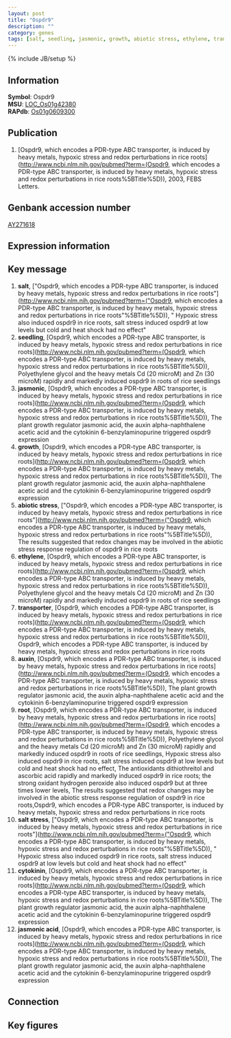 ```yaml
---
layout: post
title: "Ospdr9"
description: ""
category: genes
tags: [salt, seedling, jasmonic, growth, abiotic stress, ethylene, transporter, auxin, root, salt stress, cytokinin, jasmonic acid]
---
```

{% include JB/setup %}

## Information
__Symbol__: Ospdr9  
__MSU__: [LOC_Os01g42380](http://rice.plantbiology.msu.edu/cgi-bin/ORF_infopage.cgi?orf=LOC_Os01g42380)  
__RAPdb__: [Os01g0609300](http://rapdb.dna.affrc.go.jp/viewer/gbrowse_details/irgsp1?name=Os01g0609300)  

## Publication
1. [Ospdr9, which encodes a PDR-type ABC transporter, is induced by heavy metals, hypoxic stress and redox perturbations in rice roots](http://www.ncbi.nlm.nih.gov/pubmed?term=(Ospdr9, which encodes a PDR-type ABC transporter, is induced by heavy metals, hypoxic stress and redox perturbations in rice roots%5BTitle%5D)), 2003, FEBS Letters.

## Genbank accession number
[AY271618](http://www.ncbi.nlm.nih.gov/nuccore/AY271618)

## Expression information

## Key message
1. __salt__, ["Ospdr9, which encodes a PDR-type ABC transporter, is induced by heavy metals, hypoxic stress and redox perturbations in rice roots"](http://www.ncbi.nlm.nih.gov/pubmed?term=("Ospdr9, which encodes a PDR-type ABC transporter, is induced by heavy metals, hypoxic stress and redox perturbations in rice roots"%5BTitle%5D)), " Hypoxic stress also induced ospdr9 in rice roots, salt stress induced ospdr9 at low levels but cold and heat shock had no effect"
2. __seedling__, [Ospdr9, which encodes a PDR-type ABC transporter, is induced by heavy metals, hypoxic stress and redox perturbations in rice roots](http://www.ncbi.nlm.nih.gov/pubmed?term=(Ospdr9, which encodes a PDR-type ABC transporter, is induced by heavy metals, hypoxic stress and redox perturbations in rice roots%5BTitle%5D)),  Polyethylene glycol and the heavy metals Cd (20 microM) and Zn (30 microM) rapidly and markedly induced ospdr9 in roots of rice seedlings
3. __jasmonic__, [Ospdr9, which encodes a PDR-type ABC transporter, is induced by heavy metals, hypoxic stress and redox perturbations in rice roots](http://www.ncbi.nlm.nih.gov/pubmed?term=(Ospdr9, which encodes a PDR-type ABC transporter, is induced by heavy metals, hypoxic stress and redox perturbations in rice roots%5BTitle%5D)),  The plant growth regulator jasmonic acid, the auxin alpha-naphthalene acetic acid and the cytokinin 6-benzylaminopurine triggered ospdr9 expression
4. __growth__, [Ospdr9, which encodes a PDR-type ABC transporter, is induced by heavy metals, hypoxic stress and redox perturbations in rice roots](http://www.ncbi.nlm.nih.gov/pubmed?term=(Ospdr9, which encodes a PDR-type ABC transporter, is induced by heavy metals, hypoxic stress and redox perturbations in rice roots%5BTitle%5D)),  The plant growth regulator jasmonic acid, the auxin alpha-naphthalene acetic acid and the cytokinin 6-benzylaminopurine triggered ospdr9 expression
5. __abiotic stress__, ["Ospdr9, which encodes a PDR-type ABC transporter, is induced by heavy metals, hypoxic stress and redox perturbations in rice roots"](http://www.ncbi.nlm.nih.gov/pubmed?term=("Ospdr9, which encodes a PDR-type ABC transporter, is induced by heavy metals, hypoxic stress and redox perturbations in rice roots"%5BTitle%5D)),  The results suggested that redox changes may be involved in the abiotic stress response regulation of ospdr9 in rice roots
6. __ethylene__, [Ospdr9, which encodes a PDR-type ABC transporter, is induced by heavy metals, hypoxic stress and redox perturbations in rice roots](http://www.ncbi.nlm.nih.gov/pubmed?term=(Ospdr9, which encodes a PDR-type ABC transporter, is induced by heavy metals, hypoxic stress and redox perturbations in rice roots%5BTitle%5D)),  Polyethylene glycol and the heavy metals Cd (20 microM) and Zn (30 microM) rapidly and markedly induced ospdr9 in roots of rice seedlings
7. __transporter__, [Ospdr9, which encodes a PDR-type ABC transporter, is induced by heavy metals, hypoxic stress and redox perturbations in rice roots](http://www.ncbi.nlm.nih.gov/pubmed?term=(Ospdr9, which encodes a PDR-type ABC transporter, is induced by heavy metals, hypoxic stress and redox perturbations in rice roots%5BTitle%5D)), Ospdr9, which encodes a PDR-type ABC transporter, is induced by heavy metals, hypoxic stress and redox perturbations in rice roots
8. __auxin__, [Ospdr9, which encodes a PDR-type ABC transporter, is induced by heavy metals, hypoxic stress and redox perturbations in rice roots](http://www.ncbi.nlm.nih.gov/pubmed?term=(Ospdr9, which encodes a PDR-type ABC transporter, is induced by heavy metals, hypoxic stress and redox perturbations in rice roots%5BTitle%5D)),  The plant growth regulator jasmonic acid, the auxin alpha-naphthalene acetic acid and the cytokinin 6-benzylaminopurine triggered ospdr9 expression
9. __root__, [Ospdr9, which encodes a PDR-type ABC transporter, is induced by heavy metals, hypoxic stress and redox perturbations in rice roots](http://www.ncbi.nlm.nih.gov/pubmed?term=(Ospdr9, which encodes a PDR-type ABC transporter, is induced by heavy metals, hypoxic stress and redox perturbations in rice roots%5BTitle%5D)),  Polyethylene glycol and the heavy metals Cd (20 microM) and Zn (30 microM) rapidly and markedly induced ospdr9 in roots of rice seedlings, Hypoxic stress also induced ospdr9 in rice roots, salt stress induced ospdr9 at low levels but cold and heat shock had no effect, The antioxidants dithiothreitol and ascorbic acid rapidly and markedly induced ospdr9 in rice roots; the strong oxidant hydrogen peroxide also induced ospdr9 but at three times lower levels, The results suggested that redox changes may be involved in the abiotic stress response regulation of ospdr9 in rice roots,Ospdr9, which encodes a PDR-type ABC transporter, is induced by heavy metals, hypoxic stress and redox perturbations in rice roots
10. __salt stress__, ["Ospdr9, which encodes a PDR-type ABC transporter, is induced by heavy metals, hypoxic stress and redox perturbations in rice roots"](http://www.ncbi.nlm.nih.gov/pubmed?term=("Ospdr9, which encodes a PDR-type ABC transporter, is induced by heavy metals, hypoxic stress and redox perturbations in rice roots"%5BTitle%5D)), " Hypoxic stress also induced ospdr9 in rice roots, salt stress induced ospdr9 at low levels but cold and heat shock had no effect"
11. __cytokinin__, [Ospdr9, which encodes a PDR-type ABC transporter, is induced by heavy metals, hypoxic stress and redox perturbations in rice roots](http://www.ncbi.nlm.nih.gov/pubmed?term=(Ospdr9, which encodes a PDR-type ABC transporter, is induced by heavy metals, hypoxic stress and redox perturbations in rice roots%5BTitle%5D)),  The plant growth regulator jasmonic acid, the auxin alpha-naphthalene acetic acid and the cytokinin 6-benzylaminopurine triggered ospdr9 expression
12. __jasmonic acid__, [Ospdr9, which encodes a PDR-type ABC transporter, is induced by heavy metals, hypoxic stress and redox perturbations in rice roots](http://www.ncbi.nlm.nih.gov/pubmed?term=(Ospdr9, which encodes a PDR-type ABC transporter, is induced by heavy metals, hypoxic stress and redox perturbations in rice roots%5BTitle%5D)),  The plant growth regulator jasmonic acid, the auxin alpha-naphthalene acetic acid and the cytokinin 6-benzylaminopurine triggered ospdr9 expression

## Connection

## Key figures


